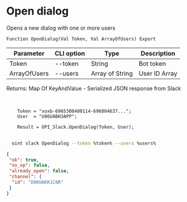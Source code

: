 ﻿---
sidebar_position: 1
---

# Open dialog
 Opens a new dialog with one or more users



`Function OpenDialog(Val Token, Val ArrayOfUsers) Export`

  | Parameter | CLI option | Type | Description |
  |-|-|-|-|
  | Token | --token | String | Bot token |
  | ArrayOfUsers | --users | Array of String | User ID Array |

  
  Returns:  Map Of KeyAndValue - Serialized JSON response from Slack

<br/>




```bsl title="Code example"
    Token = "xoxb-6965308400114-696804637...";
    User  = "U06UABH3APP";

    Result = OPI_Slack.OpenDialog(Token, User);
```



```sh title="CLI command example"
    
  oint slack OpenDialog --token %token% --users %users%

```

```json title="Result"
{
 "ok": true,
 "no_op": false,
 "already_open": false,
 "channel": {
  "id": "D06UAKK1C6R"
 }
}
```
